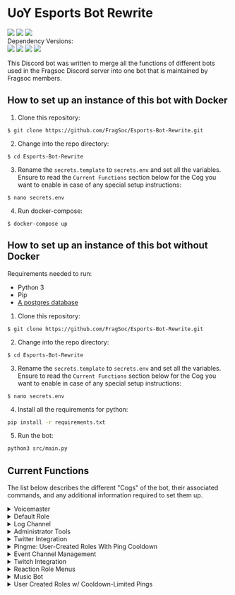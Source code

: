 
# UoY Esports Bot Rewrite  
<div align=left>  
    <a href="https://travis-ci.com/FragSoc/esports-bot"><img src="https://img.shields.io/travis/com/fragsoc/esports-bot?style=flat-square" /></a>  
    <a href="https://hub.docker.com/r/fragsoc/esports-bot"><img src="https://img.shields.io/docker/pulls/fragsoc/esports-bot?style=flat-square" /></a>  
    <a href="https://github.com/FragSoc/esports-bot"><img src="https://img.shields.io/github/license/fragsoc/esports-bot?style=flat-square" /></a>  
</div>  
Dependency Versions:  
<div align=left>  
    <img src="https://img.shields.io/badge/min%20python%20version-3.8.0-green?style=flat-square" />  
    <img src="https://img.shields.io/badge/min%20postgres%20version-11-lightgrey?style=flat-square" />  
    <img src="https://img.shields.io/badge/min%20docker%20version-20.0.0-blue?style=flat-square" />  
    <img src="https://img.shields.io/badge/min%20docker--compose%20version-1.25.0-blue?style=flat-square" />  
</div>  
  
This Discord bot was written to merge all the functions of different bots used in the Fragsoc Discord server into one bot that is maintained by Fragsoc members.  
  
## How to set up an instance of this bot with Docker  
  
1. Clone this repository:  
```console  
$ git clone https://github.com/FragSoc/Esports-Bot-Rewrite.git  
```  
2. Change into the repo directory:  
```console  
$ cd Esports-Bot-Rewrite  
```  
3. Rename the `secrets.template` to `secrets.env` and set all the variables. Ensure to read the `Current Functions` section below for the Cog you want to enable in case of any special setup instructions:  
```console  
$ nano secrets.env  
```  
4. Run docker-compose:  
```console  
$ docker-compose up  
```  
## How to set up an instance of this bot without Docker  
Requirements needed to run:  
- Python 3  
- Pip  
- [A postgres database](https://www.postgresql.org/docs/current/admin.html)  
1. Clone this repository:  
```console  
$ git clone https://github.com/FragSoc/Esports-Bot-Rewrite.git  
```  
2. Change into the repo directory:  
```console  
$ cd Esports-Bot-Rewrite  
```  
3. Rename the `secrets.template` to `secrets.env` and set all the variables. Ensure to read the `Current Functions` section below for the Cog you want to enable in case of any special setup instructions:  
```console  
$ nano secrets.env  
```
4. Install all the requirements for python:  
```bash  
pip install -r requirements.txt  
```  
5. Run the bot:  
```bash  
python3 src/main.py  
```  
  
## Current Functions  
The list below describes the different "Cogs" of the bot, their associated commands, and any additional information required to set them up.  
  
<details>    
<summary>Voicemaster</summary>    
    
### Voicemaster    
 #### !setvmmaster <channel_id>  
* Make the given ID a Voicemaster master.    
    
#### !getvmmasters * Get all the Voicemaster masters in the server.    
    
#### !removevmmaster <channel_id>  
* Remove the given ID as a Voicemaster master.    
    
#### !removeallmasters * Remove all Voicemaster masters from the server.    
    
#### !killallslaves * Kill all the Voicemaster slave channels in the server.    
    
#### !lockvm * Locks the Voicemaster slave you're currently in to the number of current members.    
    
#### !unlockvm * Unlocks the Voicemaster slave you're currently in.    
</details>  
  
<details>    
<summary>Default Role</summary>    
    
### Default role    
 #### !setdefaultrole <role_mention | role_id> * Set the default role to the @'ed role or given role ID.    
    
#### !getdefaultrole * Gets the current default role value.    
    
#### !removedefaultrole * Removes the current default role.    
</details>    
  
<details>    
<summary>Log Channel</summary>    
    
### Log Channel    
 #### !setlogchannel <channel_mention | channel_id> * Set the log channel to the #'ed channel or given role ID.    
    
#### !getlogchannel * Gets the current log channel value.    
    
#### !removelogchannel * Removes the current log channel value.    
</details>  
  
<details>    
<summary>Administrator Tools</summary>    
    
### Administrator Tools    
 Adds a few commands useful for admin operations.  
#### !clear_message * Aliases: `cls, purge, delete`  
* Clear the specified number of messages from the current text channel.    
    
#### !members * List the current number of members in the server.    
</details>  
  
<details>  
<summary>Twitter Integration</summary>  
  
### Twitter Integration  
Enables forwarding tweets when they are tweeted to a discord channel for specific Twitter accounts.  
  
Requires the `ENABLE_TWITTER` variable to be set to `TRUE` in order to function.  
#### !addtwitter <twitter_handle>  
* Add a Twitter handle to notify when they tweet or quote retweet.  
  
#### !removetwitter <twitter_handle>  
* Remove the given Twitter handle from notifications.  
  
#### !twitterhook [optional: channel_mention] [optional: hook_name]  
* Aliases:  `addtwitterhook`  
* Creates a Discord Webhook bound to the channel the command was executed in, unless a channel is given, and with a default name unless a name is given.  
  
#### !removetwitterhook <hook_name>  
* Aliases: `deltwitterhook`  
* Deletes the Discord Webhook so that updates are no longer sent to that channel  
  
#### !gettwitters  
* Aliases: `getalltwitter, gettwitterhandles`.  
* Returns a list of the currently tracked Twitter accounts for the server.  
</details>  
  
<details>  
<summary>Pingme: User-Created Roles With Ping Cooldown</summary>  
  
### Pingme: User-Created Roles With Ping Cooldown  
Users can start a vote to create a new role. If enough votes are reached, a new role is created. The role can be pinged by anyone, but is placed on cooldown afterwards.  
  
To help administrators manage the number of roles, a usage report is sent to the server's logging channel on a monthly basis.  
  
#### !pingme register <role_mention | role_id> <role_name>  
* Register a new role for use with `!pingme`, with the given name. This does not have to be the same as the role's name.  
* *__Can only be executed by an Administrator__*  
  
#### !pingme unregister <role_mention | role_id>  
* Unregister a role from use with `!pingme`, without deleting the role from the server.  
* *__Can only be executed by an Administrator__*  
  
#### !pingme delete <role_mention | role_id>  
* Unregister a `!pingme` role from the role from the server.  
* *__Can only be executed by an Administrator__*  
  
#### !pingme reset-cooldown <role_mention | role_id>  
* Reset the pinging cooldown for a `!pingme` role, making it pingable again instantly.  
* *__Can only be executed by an Administrator__*  
  
#### !pingme set-cooldown [seconds=...] [minutes=...] [hours=...] [days=...]  
* Set the cooldown between `!pingme` role pings.  
* *__Can only be executed by an Administrator__*  
  
#### !pingme set-create-threshold <num_votes>  
* Set minimum number of votes required to create a new role during `!pingme create`.  
* *__Can only be executed by an Administrator__*  
  
#### !pingme set-create-poll-length [seconds=...] [minutes=...] [hours=...] [days=...]  
* Set the amount of time which `!pingme create` polls run for.  
* *__Can only be executed by an Administrator__*  
  
#### !pingme set-role-emoji <emoji>  
* Set the emoji which appears before the names of `!pingme` roles. Must be a built-in emoji, not custom.  
* *__Can only be executed by an Administrator__*  
  
#### !pingme remove-role-emoji  
* Remove the emoji which appears before the names of `!pingme` roles.  
* *__Can only be executed by an Administrator__*  
  
#### !pingme create <role_name>  
* Start a poll for the creation of a new `!pingme` role.  
  
#### !pingme for <role_name>  
* Get yourself a `!pingme` role, to be notified about events and games.  
  
#### !pingme list  
* List all available `!pingme` roles.  
  
#### !pingme clear  
* Unsubscribe from all `!pingme` roles, if you have any.  
</details>  
  
<details>  
<summary>Event Channel Management</summary>  
  
### Event Category Management  
Each server can have any number of named event categories, each with a registered signin role menu granting an event specific role. All commands in this cog are administrator commands.  
  
#### !open-event <event_name>  
* Set the event's signin channel as visible to the server's shared role.  
  
#### !close-event <event_name>  
* Set the event's signin channel as invisible, remove the event's role from all users, and reset the event's signin menu.  
  
#### !register-event-category <menu_id> <role_mention | role_id> <event_name>  
* Register an existing category and role as an event category, allowing you to use `!open-event` and `!close-event` with it.  
  
#### !create-event-category <event_name>  
* Create a new event category with a signin menu, general text and voice channels, and an event role. This category will automatically be registered for use with `!open-event` and `!close-event`  
  
#### !unregister-event-category <event_name>  
* Unregister an event category and role, without deleting them from the server.  
  
#### !delete-event-category <event_name>  
* Delete an event category from the server, including the category, channels and role. You will be asked for confirmation first.  
  
#### !set-event-signin-menu <menu_id> <event_name>  
* Change the reaction menu to clear during `!close-event`. This will also tell the bot which channel to set visibility for during `!open-event`.  
  
#### !set-shared-role <role_mention | role_id>  
* Change the role to deny signin channel visibility to during `!close-event`. All users should have ths role.  
  
#### !set-event-role <role_mention | role_id> <event_name>  
* Change the role to remove from users during `!close-event`.  
</details>  
  
<details>  
<summary>Twitch Integration</summary>  
  
### Twitch Integration  
Enables sending notifications to a Discord channel whenever a tracked channel goes live.  
  
Requires the  `ENABLE_TWITCH` variable to be set to  `TRUE` in order to function.  
  
### Creating your self-signed SSL keys:  
1. Create the Certificate Authority (CA) private key:  
```console  
$ openssl genrsa -des3 -out servercakey.pem  
```  
2. Create the CA public certificate:  
```console  
$ openssl req -new -x509 -key servercakey.pem -out root.crt  
```  
3. Create the server's private key file:  
```console  
$ openssl genrsa -out server.key  
```  
4. Create the server's certificate request:  
```console  
$ openssl req -new -out reqout.txt -key server.key  
```  
5. Use the CA private key file to sign the server's certificate:  
```  
$ openssl x509 -req -in reqout.txt -days 3650 -sha1 -CAcreateserial -CA root.crt -CAkey servercakey.pem -out server.crt  
```  
6. Move the `server.crt` file and `server.key` to the root file directory of the bot (i.e., the same directory as your `secrets.env` etc.)

### Getting your Twitch Credentials:
1. Go to the [Twitch Developers](https://dev.twitch.tv/) site.
2. Once logged in, in the top left, go to `Your Console` or [this](https://dev.twitch.tv/console) site.
3. Register a new application using any name and the OAuth Redirect URL of `http://localhost`.
4. Once created, click `manage`. Copy the string that is in `Client ID` and then click the `New Secret` button to generate a new `Client Secret` and then copy the string it generates.

In your `secrets.env` file the `TWITCH_SUB_SECRET` should be a string that is 10-100 characters long and should not be shared anywhere. This is used to authenticate if a message has come from Twitch or if it has been altered along the way. 

The `TWITCH_CALLBACK` is the URL to your HTTPS server. For testing you can use `ngrok`: 
- Run `ngrok http 443` and copy the `https` URL **not** the `htttp` URL and use that as your `TWITCH_CALLBACK` variable.
  
#### !twitch createhook [optional: channel_mention] [optional: hook_name]  
* Creates a Discord Webhook bound to the channel the command was executed in, unless a channel is given, and with a default name unless a name is given.  
  
#### !twitch deletehook <hook_name>  
* Deletes the given Discord Webhook.  
  
#### !twitch add <twitch_handle | twitch_url> [optional: custom_message]  
* Adds a Twitch channel to be tracked in the current Discord server.  
* *__If a custom message is given, it must be surrounded by double quotes__*: `!twitch add <twitch_handle> "custom_message"`  
  
#### !twitch remove <twitch_handle>  
* Removes a Twitch channel from being tracked in the current Discord server.  
  
#### !twitch list  
* Shows a list of all the currently tracked Twitch accounts and their custom messages.  
  
#### !twitch setmessage <twitch_handle> [optional: custom_message]  
* Sets the custom message of a Twitch channel. Can be left empty if the custom message is to be removed.  
* *__If a custom message is given, it must be surrounded by double quotes__*: `!twitch setmessage <twitch_handle> "custom_message"`  
  
#### !twitch getmessage <twitch_handle>  
* Gets the currently set custom message for a Twitch channel.  
  
</details>  
  
<details>    
<summary>Reaction Role Menus</summary>    
    
### Reaction Role Menus Esportsbot now includes a slightly stripped down version of the reaction menus implementation provided by [BASED](https://github.com/Trimatix/BASED).    
    
Making new types of reaction menus is easy - simply extend `reactionMenus.reactionMenu.ReactionMenu`.    
    
To register a menu instance for interaction, use `client.reactionMenus.add(yourMenuInstance)`. For an example of this, see `cogs.MenusCog.admin_cmd_make_role_menu`.    
    
All saveable reaction menus are automatically added and removed from Esportsbot's PostgreSQL database and will be loaded in again on bot startup. To register your `ReactionMenu` subclass as saveable, use the `reactionMenu.saveableMenu` class decorator. Saveable menus **MUST** provide complete `toDict` and `fromDict` implementations. For examples of this, see `reactionMenus.reactionRoleMenu`.    
    
`ReactionMenu`s store each option in the menu as an instance of a `reactionMenu.ReactionMenuOption` subclass - each `ReactionMenuOption` has its own behaviour for when reactions are added and removed. This already provides a huge amount of flexibility, but you can achieve even more with a custom `ReactionMenuOption` subclass. To make your `ReactionMenuOption` saveable, provide complete `toDict` and `fromDict` implementations. For an example of this, see `reactionMenus.reactionRoleMenu.ReactionRoleMenuOption`.    
    
#### !make-role-menu
```    
!make-role-menu {title}    
{option1 emoji} {@option1 role}    
...    ...    
```    
Create a reaction role menu.    
    
Each option must be on its own new line, as an emoji, followed by a space, followed by a mention of the role to grant.    
    
The `title` is displayed at the top of the menu and is optional, to exclude your title simply give a new line.    
    
#### !add-role-menu-option <menu_id> <emoji> <role_mention>  
Add a role to a role menu.    
    
To get the ID of a reaction menu, enable discord's developer mode, right-click on the menu, and click Copy ID.    
    
Your emoji must not be in the menu already, adding the same role more than once is allowed.    
    
Give your role to grant/remove as a mention.    
    
#### !del-role-menu-option <menu_id> <emoji>  
Remove a role from a role menu.    
    
To get the ID of a reaction menu, enable discord's developer mode, right-click on the menu, and click Copy ID.    
    
Your emoji must be an option in the menu.    
    
##### !del-menu <menu_id>  
Remove the specified reaction menu. You can also just delete the message, if you have permissions.    
    
To get the ID of a reaction menu, enable discord's developer mode, right-click on the menu, and click Copy ID.    
</details>   
  
<details>  
<summary>Music Bot</summary>  
  
### Music Bot  
  
The Esports bot now has a basic music bot that functions very similarly to the popular 'Hydra Bot'.  
  
Commands that control the music must be performed in the defined music channel. They also require you to be in the same  
voice channel as the bot, so that only the people listening can change the flow of music.  
  
To add new songs to the queue, just put the name, YouTube link, or a YouTube playlist into the music channel once set.  
Also requires you to be in the voice channel with the bot, or if the bot is inactive, in any voice channel.  
  
### To create your Google API credentials:  
1. Go to the [Google Cloud API]("https://console.cloud.google.com/apis/") site.  
2. Create a new project and name it whatever you want.  
3. In the [dashboard](https://console.cloud.google.com/apis/dashboard), click the `Enable APIs and Services` and search for `YouTube Data API v3`.  
4. Click `Enable` to enable the use of the YouTube API.  
5. Keep going back until at your [dashboard](https://console.cloud.google.com/apis/dashboard), and go to the [credentials](https://console.cloud.google.com/apis/credentials) section on the left.  
6. Click on `Create Credentials` and then `API key`.  
7. Copy the key given. For security, it is recommended that you "restrict key" and only enable `YouTube Data API v3`.  
  
#### !setmusicchannel [optional: {args}] <channel_id>  
  
* Set the channel to be used for requesting music. Once set the channel will be cleared of any past messages, and the  
preview messages will be sent. Any messages sent to this channel get deleted after being processed.  
* If the channel being set has past messages, use the `-c` arg to indicate that the channel can be cleared and then set.  
* *__Does not need to be sent in the music channel__*  
  
  
#### !getmusicchannel  
* Returns the current channel set as the music channel as a mentioned channel with a `#`.  
* *__Does not need to be sent in the music channel__*  
  
#### !resetmusicchannel  
* This clears the current music channel and resets the preview and queue messages.  
* *__Does not need to be sent in the music channel__*  
  
#### !removesong <index>  
* Aliases: `remove, removeat`  
* Removes a song from the queue at the given index.  
  
#### !resumesong  
* Aliases: `resume, play`  
* Resumes the current song. Only works if paused.  
  
#### !pausesong  
* Aliases: `pause, stop`  
* Pauses the current song. Only works if there is something playing.  
  
#### !kickbot  
* Aliases: `kick`  
* Kicks the bot from the current call. Will also clear the queue  
  
#### !skipsong  
* Aliases: `skip`  
* Skips the current song. If the current song is the only song in the playlist, the bot will leave.  
  
#### !listqueue  
* Aliases: `list, queue`  
* Shows the current queue. Has the same output as the current queue in the music channel  
* *__Can't be sent in the music channel__*  
  
#### !clearqueue  
* Aliases: `clear, empty`  
* Clears the current queue  
  
#### !shufflequeue  
* Aliases: `shuffle, randomise`  
* If the queue has 3 or more items, including the current song, it will shuffle all but the current songs.  
</details>  
  
<details>  
<summary>User Created Roles w/ Cooldown-Limited Pings</summary>  
  
### User Created Pingable Roles  
  
Roles which may be voted into existence by anyone.  
  
On creation request, a poll will be triggered. If the poll receives a certain number of votes, the role will be created.  
  
While the role takes its requested colour (default green), it is pingable by anyone. If the role is pinged, its colour will be changed the grey, and the role is no longer pingable by anyone. Once a cooldown period has passed (default 5 hours), the colour and pingable status will be reverted.  
  
Every month, a report of the use of all pingable roles will be sent to the servers logging channel, if one is set.  
  
##### !pingme list  
User command: list out all available `!pingme` roles  
  
##### !pingme register {@role mention} {name}  
Admin command: register an existing role for use with `!pingme`.  
  
##### !pingme unregister {@role mention}  
Admin command: unregister a role for use with `!pingme`, without deleting the role from the server.  
  
##### !pingme delete {@role mention}  
Admin command: unregister a role for use with `!pingme`, and deleting the role from the server.  
  
Alternatively, if you have permission, you can simply delete the role from the server within discord, and the role will automatically be unregistered from `!pingme`.  
  
##### !pingme reset-cooldown {@role mention}  
Admin command: reset the cooldown for mentioning the given `!pingme` role. The role will immediately become pingable again by anyone.  
  
##### !pingme set-cooldown seconds={seconds} minutes={minutes} hours={hours} days={days}  
Admin command: set the cooldown between a `!pingme` role being pinged, and it being pingable again. All args should be given as keyword args as shown. All args are optional.  
This does not update the cooldown for roles that are already on cooldown.  
  
##### !pingme set-create-threshold {num votes}  
Admin command: set the minimum number of votes required for users to create a role with `!pingme create`. This does not affect already running polls.  
  
##### !pingme set-create-poll-length seconds={seconds} minutes={minutes} hours={hours} days={days}  
Admin command: set the amount of time `!pingme create` polls run for. All args should be given as keyword args as shown. All args are optional.  
This does not affect already running polls.  
  
##### !pingme set-role-emoji {emoji}  
Admin command: set a single unicode emoji to be prefixed onto all `!pingme` role names. This will update the names of all existing `!pingme` roles.  
  
##### !pingme remove-role-emoji  
Admin command: remove the emoji prefix for all `!pingme` role names. This will update the names of all existing `!pingme` roles.  
  
##### !pingme create {name}  
User command: request the creation of a `!pingme` role with the given name. A `!pingme` role with the given name must not already exist.  
On command use, a poll will be created. If a minimum number of votes is reached, a role with the given name is created, and registered for `!pingme` cooldown etc.  
  
##### !pingme for {name}  
User command: add or removing the `!pingme` role with the given name to/from the user.  
  
##### !pingme clear  
User command: remove all `!pingme` roles from the user.  
  
</details>
